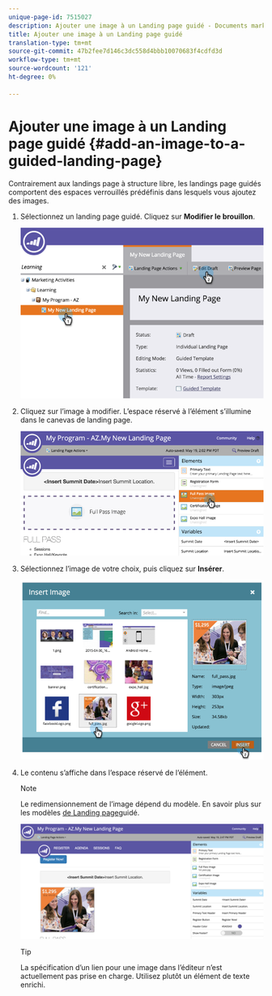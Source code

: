 ```yaml
---
unique-page-id: 7515027
description: Ajouter une image à un Landing page guidé - Documents marketing - Documentation du produit
title: Ajouter une image à un Landing page guidé
translation-type: tm+mt
source-git-commit: 47b2fee7d146c3dc558d4bbb10070683f4cdfd3d
workflow-type: tm+mt
source-wordcount: '121'
ht-degree: 0%

---
```



# Ajouter une image à un Landing page guidé {#add-an-image-to-a-guided-landing-page}

Contrairement aux landings page à structure libre, les landings page guidés comportent des espaces verrouillés prédéfinis dans lesquels vous ajoutez des images.

1. Sélectionnez un landing page guidé. Cliquez sur **Modifier le brouillon**.

   ![](assets/image2015-5-19-14-3a1-3a26.png)

1. Cliquez sur l’image à modifier. L’espace réservé à l’élément s’illumine dans le canevas de landing page.

   ![](assets/image2015-5-19-14-3a4-3a29.png)

1. Sélectionnez l’image de votre choix, puis cliquez sur **Insérer**.

   ![](assets/image2015-5-20-10-3a37-3a33.png)

1. Le contenu s’affiche dans l’espace réservé de l’élément.

   >[!NOTE]
   >
   >Le redimensionnement de l’image dépend du modèle. En savoir plus sur les modèles [de Landing page](../../../../product-docs/demand-generation/landing-pages/landing-page-templates/create-a-guided-landing-page-template.md)guidé.

   ![](assets/image2015-5-20-10-3a39-3a34.png)

   >[!TIP]
   >
   >La spécification d’un lien pour une image dans l’éditeur n’est actuellement pas prise en charge. Utilisez plutôt un élément de texte enrichi.

